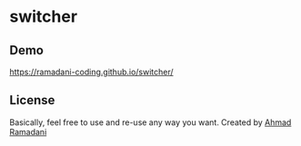 # switcher

## Demo
https://ramadani-coding.github.io/switcher/

## License

Basically, feel free to use and re-use any way you want. Created by [Ahmad Ramadani](https://github.com/Ramadani-coding)
